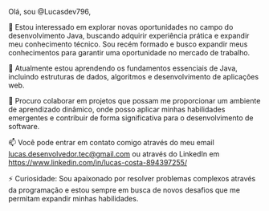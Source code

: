 Olá, sou @Lucasdev796,

👀 Estou interessado em explorar novas oportunidades no campo do desenvolvimento Java, buscando adquirir experiência prática e expandir meu conhecimento técnico. Sou recém formado e busco expandir meus conhecimentos para garantir uma oportunidade no mercado de trabalho.

🌱 Atualmente estou aprendendo os fundamentos essenciais de Java, incluindo estruturas de dados, algoritmos e desenvolvimento de aplicações web.

💞️ Procuro colaborar em projetos que possam me proporcionar um ambiente de aprendizado dinâmico, onde posso aplicar minhas habilidades emergentes e contribuir de forma significativa para o desenvolvimento de software.

📫 Você pode entrar em contato comigo através do meu email lucas.desenvolvedor.tec@gmail.com ou através do LinkedIn em https://www.linkedin.com/in/lucas-costa-894397255/

⚡ Curiosidade: Sou apaixonado por resolver problemas complexos através da programação e estou sempre em busca de novos desafios que me permitam expandir minhas habilidades.

<!---
Lucasdev796/Lucasdev796 is a ✨ special ✨ repository because its `README.md` (this file) appears on your GitHub profile.
You can click the Preview link to take a look at your changes.
--->

